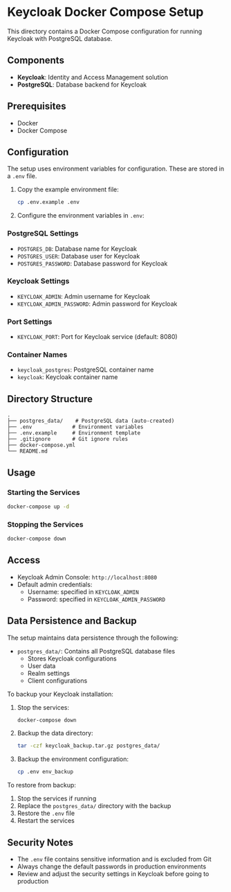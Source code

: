 # Keycloak Docker Compose Setup

This directory contains a Docker Compose configuration for running Keycloak with PostgreSQL database.

## Components

- **Keycloak**: Identity and Access Management solution
- **PostgreSQL**: Database backend for Keycloak

## Prerequisites

- Docker
- Docker Compose

## Configuration

The setup uses environment variables for configuration. These are stored in a `.env` file.

1. Copy the example environment file:
   ```bash
   cp .env.example .env
   ```

2. Configure the environment variables in `.env`:

### PostgreSQL Settings
- `POSTGRES_DB`: Database name for Keycloak
- `POSTGRES_USER`: Database user for Keycloak
- `POSTGRES_PASSWORD`: Database password for Keycloak

### Keycloak Settings
- `KEYCLOAK_ADMIN`: Admin username for Keycloak
- `KEYCLOAK_ADMIN_PASSWORD`: Admin password for Keycloak

### Port Settings
- `KEYCLOAK_PORT`: Port for Keycloak service (default: 8080)

### Container Names
- `keycloak_postgres`: PostgreSQL container name
- `keycloak`: Keycloak container name

## Directory Structure

```
.
├── postgres_data/    # PostgreSQL data (auto-created)
├── .env             # Environment variables
├── .env.example     # Environment template
├── .gitignore       # Git ignore rules
├── docker-compose.yml
└── README.md
```

## Usage

### Starting the Services

```bash
docker-compose up -d
```

### Stopping the Services

```bash
docker-compose down
```

## Access

- Keycloak Admin Console: `http://localhost:8080`
- Default admin credentials:
  - Username: specified in `KEYCLOAK_ADMIN`
  - Password: specified in `KEYCLOAK_ADMIN_PASSWORD`

## Data Persistence and Backup

The setup maintains data persistence through the following:

- `postgres_data/`: Contains all PostgreSQL database files
  - Stores Keycloak configurations
  - User data
  - Realm settings
  - Client configurations

To backup your Keycloak installation:

1. Stop the services:
   ```bash
   docker-compose down
   ```

2. Backup the data directory:
   ```bash
   tar -czf keycloak_backup.tar.gz postgres_data/
   ```

3. Backup the environment configuration:
   ```bash
   cp .env env_backup
   ```

To restore from backup:

1. Stop the services if running
2. Replace the `postgres_data/` directory with the backup
3. Restore the `.env` file
4. Restart the services

## Security Notes

- The `.env` file contains sensitive information and is excluded from Git
- Always change the default passwords in production environments
- Review and adjust the security settings in Keycloak before going to production
